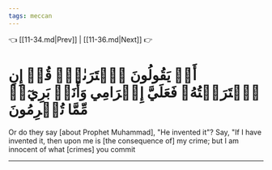 ```yaml
---
tags: meccan
---
```


👈 [[11-34.md|Prev]] | [[11-36.md|Next]] 👉

# أَمۡ يَقُولُونَ ٱفۡتَرَىٰهُۖ قُلۡ إِنِ ٱفۡتَرَيۡتُهُۥ فَعَلَيَّ إِجۡرَامِي وَأَنَا۠ بَرِيٓءٞ مِّمَّا تُجۡرِمُونَ

Or do they say [about Prophet Muhammad], "He invented it"? Say, "If I have invented it, then upon me is [the consequence of] my crime; but I am innocent of what [crimes] you commit

---


